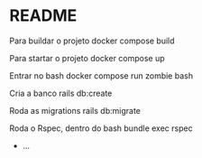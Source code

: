 # README

Para buildar o projeto
docker compose build

Para startar o projeto
docker compose up

Entrar no bash
docker compose run zombie bash

Cria a banco
rails db:create

Roda as migrations
rails db:migrate


Roda o Rspec, dentro do bash
bundle exec rspec




* ...
